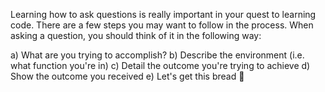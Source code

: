 Learning how to ask questions is really important in your quest to learning code. There are a few steps you may want to follow
in the process. When asking a question, you should think of it in the following way:

a) What are you trying to accomplish?
b) Describe the environment (i.e. what function you're in)
c) Detail the outcome you're trying to achieve
d) Show the outcome you received
e) Let's get this bread 🥖